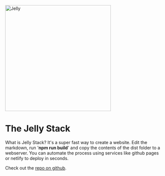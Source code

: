 <!--
  "title": "The Jelly Stack",
  "author": "Kevin kelly",
  "description": "Publish static html/css sites from markdown",
  "image": "./images/jelly.png",
  "published": "October 10, 2020"
-->

<img src="./images/jelly.png" alt="Jelly" width="340" class="image-centered">

# The Jelly Stack

What is Jelly Stack? It's a super fast way to create a website. Edit the markdown, run '**npm run build**' and copy the contents of the dist folder to a webserver. You can automate the process using services like github pages or netlify to deploy in seconds.

Check out the [repo on github](https://github.com/mullaney/jelly-stack).
